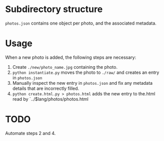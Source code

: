 # Subdirectory structure

`photos.json` contains one object per photo, and the associated metadata.

# Usage

When a new photo is added, the following steps are necessary:
1. Create `./new/photo_name.jpg` containing the photo.
2. `python instantiate.py` moves the photo to `./raw/` and creates an entry in `photos.json`
3. Manually inspect the new entry in `photos.json` and fix any metadata details that are incorrectly filled.
4. `python create.html.py > photos.html` adds the new entry to the.html read by `../$lang/photos/photos.html

# TODO
Automate steps 2 and 4.
